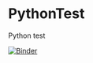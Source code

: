 # PythonTest
Python test

[![Binder](https://mybinder.org/badge_logo.svg)](https://mybinder.org/v2/gh/NonOmnisMoriar/PythonTest.git/master?filepath=Python%20Question.ipynb)
